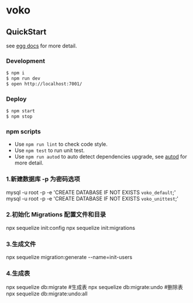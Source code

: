 # voko



## QuickStart

<!-- add docs here for user -->

see [egg docs][egg] for more detail.

### Development

```bash
$ npm i
$ npm run dev
$ open http://localhost:7001/
```

### Deploy

```bash
$ npm start
$ npm stop
```

### npm scripts

- Use `npm run lint` to check code style.
- Use `npm test` to run unit test.
- Use `npm run autod` to auto detect dependencies upgrade, see [autod](https://www.npmjs.com/package/autod) for more detail.


[egg]: https://eggjs.org


### 1.新建数据库 -p 为密码选项

mysql -u root -p -e 'CREATE DATABASE IF NOT EXISTS `voko_default`;'  
mysql -u root -p -e 'CREATE DATABASE IF NOT EXISTS `voko_unittest`;'

### 2.初始化 Migrations 配置文件和目录

npx sequelize init:config
npx sequelize init:migrations

### 3.生成文件

npx sequelize migration:generate --name=init-users

### 4.生成表

npx sequelize db:migrate #生成表
npx sequelize db:migrate:undo #删除表
npx sequelize db:migrate:undo:all
